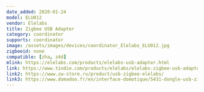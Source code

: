 ```yaml
---
date_added: 2020-01-24
model: ELU012
vendor: Elelabs
title: Zigbee USB Adapter
category: coordinator
supports: coordinator
image: /assets/images/devices/coordinator_Elelabs_ELU012.jpg
zigbeeid: none
compatible: [zha, z4d]
mlink: https://elelabs.com/products/elelabs-usb-adapter.html
link: https://www.tindie.com/products/elelabs/elelabs-zigbee-usb-adapter/
link2: https://www.zw-store.ru/product/usb-zigbee-elelabs/
link3: https://www.domadoo.fr/en/interface-domotique/5431-dongle-usb-zigbee-chipset-efr32mg13-4251295701554.html
---
```

